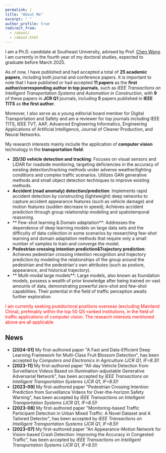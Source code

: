 ```yaml
---
permalink: /
title: "About Me"
excerpt: " "
author_profile: true
redirect_from: 
  - /about/
  - /about.html 
---
```



I am a Ph.D. candidate at Southeast University, advised by Prof. [Chen Wang](https://tc.seu.edu.cn/2019/1022/c25722a292001/pagem.htm). I am currently in the fourth year of my doctoral studies, expected to graduate before March 2025.

As of now, I have published and had accepted a total of **25 academic papers**, including both journal and conference papers. It is important to note that I have published or had accepted **11 papers** as the **first author/corresponding author in top journals**, such as *IEEE Transactions on Intelligent Transportation Systems and Automation in Construction*, with **9** of these papers in **JCR Q1** journals, including **5** papers published in **IEEE TITS** as **the first author**.

Moreover, I also serve as a young editorial board member for Digital Transportation and Safety and am a reviewer for top journals including IEEE TITS, IEEE TVT, AAP, Advanced Engineering Informatics, Engineering Applications of Artificial Intelligence, Journal of Cleaner Production, and Neural Networks.

My research interests mainly include the application of **computer vision** technology in the **transportation field**:
* **2D/3D vehicle detection and tracking**: Focuses on visual sensors and LiDAR for roadside monitoring, targeting deficiencies in the accuracy of existing detection/tracking methods under adverse weather/lighting conditions and complex traffic scenarios. Utilizes GAN generative methods and small object detection techniques to improve existing methods.
* **Accident (road anomaly) detection/prediction**:  Implements rapid accident detection by constructing (lightweight) deep networks to capture accident appearance features (such as vehicle damage) and motion features (sudden decrease in speed); Achieves accident prediction through group relationship modeling and spatiotemporal reasoning.
* ** Few-shot learning & Domain adaptation**: Addresses the dependence of deep learning models on large data sets and the difficulty of data collection in some scenarios by researching few-shot learning and domain adaptation methods that require only a small number of samples to train and converge the model.
* **Pedestrian crossing intention prediction&Trajectory prediction**: Achieves pedestrian crossing intention recognition and trajectory prediction by modeling the relationships of the group around the pedestrian and the pedestrian's own attributes (such as posture, appearance, and historical trajectory).
* ** Multi-modal large models**: Large models, also known as foundation models, possess a wealth of prior knowledge after being trained on vast amounts of data, demonstrating powerful zero-shot and few-shot capabilities. Their potential in the field of traffic perception awaits further exploration.



<p style="color:red">I am currently seeking postdoctoral positions overseas (excluding Mainland China), preferably within the top 50 QS-ranked institutions, in the field of traffic applications of computer vision. The research interests mentioned above are all applicable </p>

## News
* **[2024-01]** My first-authored paper "A Fast and Data-Efficient Deep Learning Framework for Multi-Class Fruit Blossom Detection", has been accepted by <i> Computers and Electronics in Agriculture (JCR Q1, IF=8.3)</i>!
* **[2023-11]** My first-authored paper "All-day Vehicle Detection from Surveillance Videos Based on Illumination-adjustable Generative Adversarial Network", has been accepted by <i> IEEE Transactions on Intelligent Transportation Systems (JCR Q1, IF=8.5)</i>!
* **[2023-09]** My first-authored paper "Pedestrian Crossing Intention Prediction from Surveillance Videos for Over-the-horizon Safety Warning", has been accepted by <i> IEEE Transactions on Intelligent Transportation Systems (JCR Q1, IF=8.5)</i>!
* **[2023-08]** My first-authored paper "Monitoring-based Traffic Participant Detection in Urban Mixed Traffic: A Novel Dataset and A Tailored Detector", has been accepted by <i> IEEE Transactions on Intelligent Transportation Systems (JCR Q1, IF=8.5)</i>!
* **[2023-07]** My first-authored paper "An Appearance-Motion Network for Vision-based Crash Detection: Improving the Accuracy in Congested Traffic", has been accepted by <i> IEEE Transactions on Intelligent Transportation Systems (JCR Q1, IF=8.5)</i>!


<!-- My research focuses on (1) causal inference in urban economics and transportation and (2) enhancing machine learning fairness in transportation planning and policy-making.  My previous research involves using causal inference methods to assess the impacts of emerging transportation tools like congestion pricing, EV charging infrastructure, and teleworking on mobility, environment, economy, and social equity. I am also committed to developing bias-mitigation algorithms to enhance fairness and equity in travel behavior analysis and demand prediction. -->

<!-- <script type="text/javascript" id="clustrmaps" src="//clustrmaps.com/map_v2.js?d=sjs1mJMEY-iiWesXdloOTpmL30elg6qZhqavfpQkTyk"></script> -->

<!-- Google tag (gtag.js) -->
<script async src="https://www.googletagmanager.com/gtag/js?id=G-G0CH6XX06S"></script>
<script>
  window.dataLayer = window.dataLayer || [];
  function gtag(){dataLayer.push(arguments);}
  gtag('js', new Date());

  gtag('config', 'G-G0CH6XX06S');
</script>

